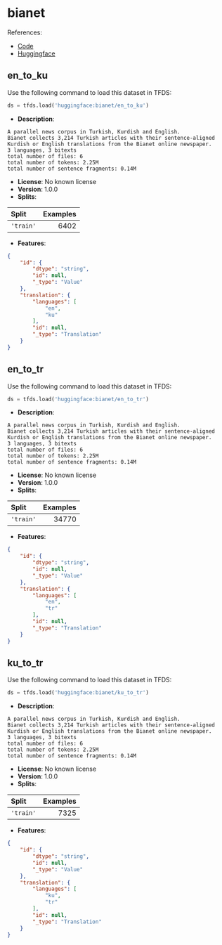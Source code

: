 # bianet

References:

*   [Code](https://github.com/huggingface/datasets/blob/master/datasets/bianet)
*   [Huggingface](https://huggingface.co/datasets/bianet)


## en_to_ku


Use the following command to load this dataset in TFDS:

```python
ds = tfds.load('huggingface:bianet/en_to_ku')
```

*   **Description**:

```
A parallel news corpus in Turkish, Kurdish and English.
Bianet collects 3,214 Turkish articles with their sentence-aligned Kurdish or English translations from the Bianet online newspaper.
3 languages, 3 bitexts
total number of files: 6
total number of tokens: 2.25M
total number of sentence fragments: 0.14M
```

*   **License**: No known license
*   **Version**: 1.0.0
*   **Splits**:

Split  | Examples
:----- | -------:
`'train'` | 6402

*   **Features**:

```json
{
    "id": {
        "dtype": "string",
        "id": null,
        "_type": "Value"
    },
    "translation": {
        "languages": [
            "en",
            "ku"
        ],
        "id": null,
        "_type": "Translation"
    }
}
```



## en_to_tr


Use the following command to load this dataset in TFDS:

```python
ds = tfds.load('huggingface:bianet/en_to_tr')
```

*   **Description**:

```
A parallel news corpus in Turkish, Kurdish and English.
Bianet collects 3,214 Turkish articles with their sentence-aligned Kurdish or English translations from the Bianet online newspaper.
3 languages, 3 bitexts
total number of files: 6
total number of tokens: 2.25M
total number of sentence fragments: 0.14M
```

*   **License**: No known license
*   **Version**: 1.0.0
*   **Splits**:

Split  | Examples
:----- | -------:
`'train'` | 34770

*   **Features**:

```json
{
    "id": {
        "dtype": "string",
        "id": null,
        "_type": "Value"
    },
    "translation": {
        "languages": [
            "en",
            "tr"
        ],
        "id": null,
        "_type": "Translation"
    }
}
```



## ku_to_tr


Use the following command to load this dataset in TFDS:

```python
ds = tfds.load('huggingface:bianet/ku_to_tr')
```

*   **Description**:

```
A parallel news corpus in Turkish, Kurdish and English.
Bianet collects 3,214 Turkish articles with their sentence-aligned Kurdish or English translations from the Bianet online newspaper.
3 languages, 3 bitexts
total number of files: 6
total number of tokens: 2.25M
total number of sentence fragments: 0.14M
```

*   **License**: No known license
*   **Version**: 1.0.0
*   **Splits**:

Split  | Examples
:----- | -------:
`'train'` | 7325

*   **Features**:

```json
{
    "id": {
        "dtype": "string",
        "id": null,
        "_type": "Value"
    },
    "translation": {
        "languages": [
            "ku",
            "tr"
        ],
        "id": null,
        "_type": "Translation"
    }
}
```


